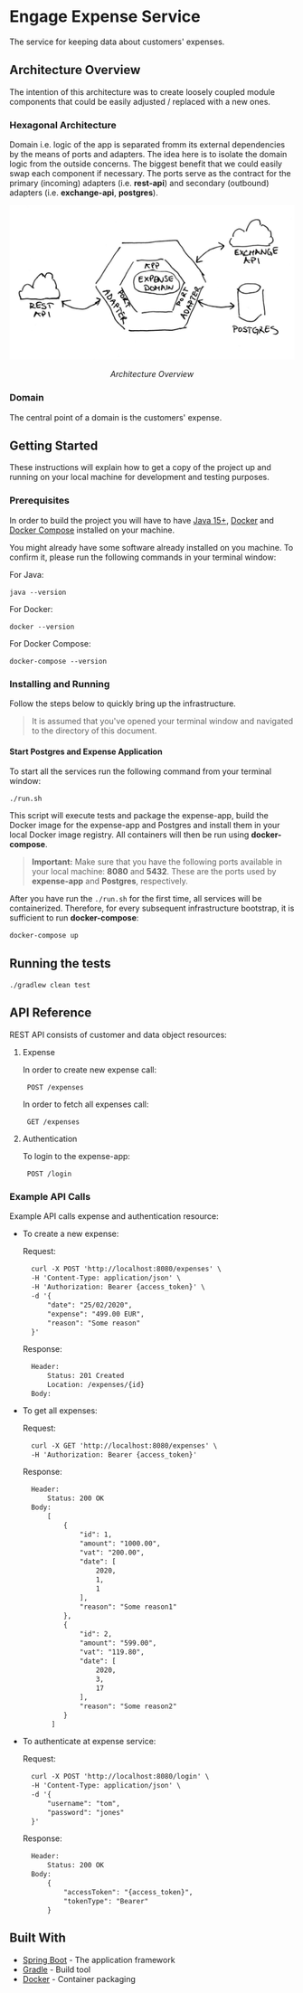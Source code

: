 # Engage Expense Service

The service for keeping data about customers' expenses.

## Architecture Overview

The intention of this architecture was to create loosely coupled module components that could be easily adjusted / replaced with a new ones.

### Hexagonal Architecture

Domain i.e. logic of the app is separated fromm its external dependencies by the means of ports and adapters. The idea here is to isolate the domain logic from the outside concerns. The biggest benefit that we could easily swap each component if necessary. The ports serve as the contract for the primary (incoming) adapters (i.e. **rest-api**) and secondary (outbound) adapters (i.e. **exchange-api**, **postgres**).

<p align="center">
  <img width="700" src="./docs/images/expense_architecture_overview.png">
<p align="center"><i>Architecture Overview</i></p>
</p>

### Domain

The central point of a domain is the customers' expense.

## Getting Started

These instructions will explain how to get a copy of the project up and running on your local machine for development and testing purposes.

### Prerequisites

In order to build the project you will have to have [Java 15+](http://www.oracle.com/technetwork/java/javase/downloads/index.html), [Docker](https://docs.docker.com/install/)
and [Docker Compose](https://docs.docker.com/compose/install/) installed on your machine.

You might already have some software already installed on you machine. To confirm it, please run the following commands
in your terminal window:

For Java:

    java --version

For Docker:

    docker --version

For Docker Compose:

    docker-compose --version 

### Installing and Running

Follow the steps below to quickly bring up the infrastructure.

> It is assumed that you've opened your terminal window and navigated to the directory of this document.

#### Start Postgres and Expense Application

To start all the services run the following command from your terminal window:

    ./run.sh

This script will execute tests and package the expense-app, build the Docker image for the expense-app and Postgres and install them
in your local Docker image registry. All containers will then be run using **docker-compose**.

> **Important:**
>Make sure that you have the following ports available in your local machine: **8080** and **5432**. These are
>the ports used by **expense-app** and **Postgres**, respectively.

After you have run the `./run.sh` for the first time, all services will be containerized. Therefore, for every subsequent infrastructure bootstrap, it is sufficient to run **docker-compose**:

    docker-compose up

## Running the tests

    ./gradlew clean test

## API Reference

REST API consists of customer and data object resources:

1. Expense

   In order to create new expense call:

        POST /expenses

   In order to fetch all expenses call:

        GET /expenses

2. Authentication

   To login to the expense-app:

        POST /login

### Example API Calls

Example API calls expense and authentication resource:

* To create a new expense:

  Request:

        curl -X POST 'http://localhost:8080/expenses' \
        -H 'Content-Type: application/json' \
        -H 'Authorization: Bearer {access_token}' \
        -d '{
            "date": "25/02/2020",
            "expense": "499.00 EUR",
            "reason": "Some reason"
        }'

  Response:


        Header:
            Status: 201 Created
            Location: /expenses/{id}
        Body:


* To get all expenses:

  Request:

        curl -X GET 'http://localhost:8080/expenses' \
        -H 'Authorization: Bearer {access_token}'

  Response:

        Header:
            Status: 200 OK
        Body:
            [
                {
                    "id": 1,
                    "amount": "1000.00",
                    "vat": "200.00",
                    "date": [
                        2020,
                        1,
                        1
                    ],
                    "reason": "Some reason1"
                },
                {
                    "id": 2,
                    "amount": "599.00",
                    "vat": "119.80",
                    "date": [
                        2020,
                        3,
                        17
                    ],
                    "reason": "Some reason2"
                }
             ]

* To authenticate at expense service:

  Request:

        curl -X POST 'http://localhost:8080/login' \
        -H 'Content-Type: application/json' \
        -d '{
            "username": "tom",
            "password": "jones"
        }'

  Response:


        Header:
            Status: 200 OK
        Body:
            {
                "accessToken": "{access_token}",
                "tokenType": "Bearer"
            }



## Built With

* [Spring Boot](https://projects.spring.io/spring-boot/) - The application framework
* [Gradle](https://gradle.org) - Build tool
* [Docker](https://docs.docker.com/install/) - Container packaging



